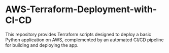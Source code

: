 # AWS-Terraform-Deployment-with-CI-CD
This repository provides Terraform scripts designed to deploy a basic Python application on AWS, complemented by an automated CI/CD pipeline for building and deploying the app.
